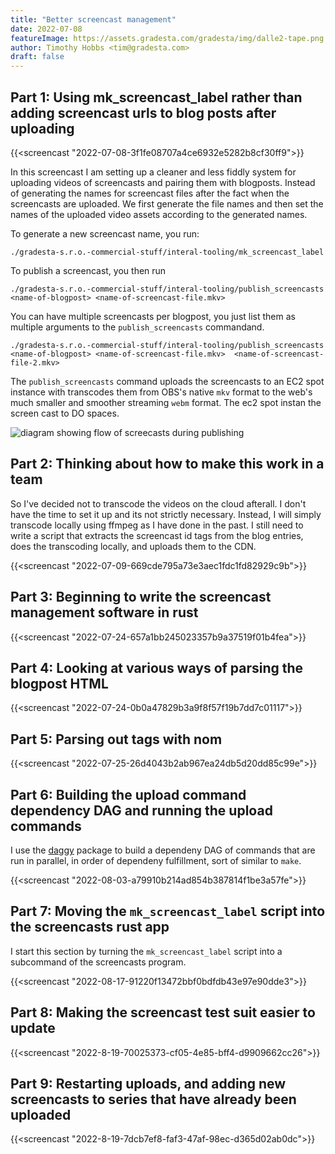 ```yaml
---
title: "Better screencast management"
date: 2022-07-08
featureImage: https://assets.gradesta.com/gradesta/img/dalle2-tape.png
author: Timothy Hobbs <tim@gradesta.com>
draft: false
---
```


Part 1: Using mk_screencast_label rather than adding screencast urls to blog posts after uploading
------
{{<screencast "2022-07-08-3f1fe08707a4ce6932e5282b8cf30ff9">}}

In this screencast I am setting up a cleaner and less fiddly system for uploading videos of screencasts and pairing them with blogposts. Instead of generating the names for screencast files after the fact when the screencasts are uploaded. We first generate the file names and then set the names of the uploaded video assets according to the generated names.

To generate a new screencast name, you run:

```
./gradesta-s.r.o.-commercial-stuff/interal-tooling/mk_screencast_label
```

To publish a screencast, you then run

```
./gradesta-s.r.o.-commercial-stuff/interal-tooling/publish_screencasts <name-of-blogpost> <name-of-screencast-file.mkv>
```

You can have multiple screencasts per blogpost, you just list them as multiple arguments to the `publish_screencasts` commandand.

```
./gradesta-s.r.o.-commercial-stuff/interal-tooling/publish_screencasts <name-of-blogpost> <name-of-screencast-file.mkv>  <name-of-screencast-file-2.mkv>
```


The `publish_screencasts` command uploads the screencasts to an EC2 spot instance with transcodes them from OBS's native `mkv` format to the web's much smaller and smoother streaming `webm` format. The ec2 spot instan the screen cast to DO spaces.

![diagram showing flow of screecasts during publishing](/images/blog/publish-screecasts-flow.png)

Part 2: Thinking about how to make this work in a team
------

So I've decided not to transcode the videos on the cloud afterall. I don't have the time to set it up and its not strictly necessary. Instead, I will simply transcode locally using ffmpeg as I have done in the past. I still need to write a script that extracts the screencast id tags from the blog entries, does the transcoding locally, and uploads them to the CDN.

{{<screencast "2022-07-09-669cde795a73e3aec1fdc1fd82929c9b">}}

Part 3: Beginning to write the screencast management software in rust
--------

{{<screencast "2022-07-24-657a1bb245023357b9a37519f01b4fea">}}

Part 4: Looking at various ways of parsing the blogpost HTML
---------

{{<screencast "2022-07-24-0b0a47829b3a9f8f57f19b7dd7c01117">}}

Part 5: Parsing out tags with nom
---------------------------------------

{{<screencast "2022-07-25-26d4043b2ab967ea24db5d20dd85c99e">}}

Part 6: Building the upload command dependency DAG and running the upload commands
--------------------------------------------------------------------------------------

I use the [daggy](https://docs.rs/daggy/latest/daggy/) package to build a dependeny DAG of commands that are run in parallel, in order of dependeny fulfillment, sort of similar to `make`.

{{<screencast "2022-08-03-a79910b214ad854b387814f1be3a57fe">}}


Part 7: Moving the `mk_screencast_label` script into the screencasts rust app
----------------------------------------

I start this section by turning the `mk_screencast_label` script into a subcommand of the screencasts program.

{{<screencast "2022-08-17-91220f13472bbf0bdfdb43e97e90dde3">}}

Part 8: Making the screencast test suit easier to update
---------

{{<screencast "2022-8-19-70025373-cf05-4e85-bff4-d9909662cc26">}}

Part 9: Restarting uploads, and adding new screencasts to series that have already been uploaded
-----------



{{<screencast "2022-8-19-7dcb7ef8-faf3-47af-98ec-d365d02ab0dc">}}

